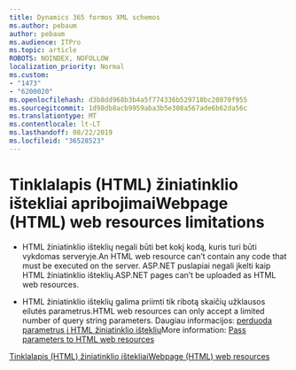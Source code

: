 ```yaml
---
title: Dynamics 365 formos XML schemos
ms.author: pebaum
author: pebaum
ms.audience: ITPro
ms.topic: article
ROBOTS: NOINDEX, NOFOLLOW
localization_priority: Normal
ms.custom:
- "1473"
- "6200020"
ms.openlocfilehash: d3b8dd968b3b4a5f774336b529718bc20870f955
ms.sourcegitcommit: 1d98db8acb9959aba3b5e308a567ade6b62da56c
ms.translationtype: MT
ms.contentlocale: lt-LT
ms.lasthandoff: 08/22/2019
ms.locfileid: "36528523"
---
```

# <a name="webpage-html-web-resources-limitations"></a><span data-ttu-id="a7068-102">Tinklalapis (HTML) žiniatinklio ištekliai apribojimai</span><span class="sxs-lookup"><span data-stu-id="a7068-102">Webpage (HTML) web resources limitations</span></span>

* <span data-ttu-id="a7068-103">HTML žiniatinklio išteklių negali būti bet kokį kodą, kuris turi būti vykdomas serveryje.</span><span class="sxs-lookup"><span data-stu-id="a7068-103">An HTML web resource can’t contain any code that must be executed on the server.</span></span> <span data-ttu-id="a7068-104">ASP.NET puslapiai negali įkelti kaip HTML žiniatinklio išteklių.</span><span class="sxs-lookup"><span data-stu-id="a7068-104">ASP.NET pages can’t be uploaded as HTML web resources.</span></span>

* <span data-ttu-id="a7068-105">HTML žiniatinklio išteklių galima priimti tik ribotą skaičių užklausos eilutės parametrus.</span><span class="sxs-lookup"><span data-stu-id="a7068-105">HTML web resources can only accept a limited number of query string parameters.</span></span> <span data-ttu-id="a7068-106">Daugiau informacijos: [perduoda parametrus į HTML žiniatinklio išteklių](https://docs.microsoft.com/dynamics365/customer-engagement/developer/webpage-html-web-resources#BKMK_PassingParametersToWebResources)</span><span class="sxs-lookup"><span data-stu-id="a7068-106">More information: [Pass parameters to HTML web resources](https://docs.microsoft.com/dynamics365/customer-engagement/developer/webpage-html-web-resources#BKMK_PassingParametersToWebResources)</span></span>

[<span data-ttu-id="a7068-107">Tinklalapis (HTML) žiniatinklio ištekliai</span><span class="sxs-lookup"><span data-stu-id="a7068-107">Webpage (HTML) web resources</span></span>](https://docs.microsoft.com/dynamics365/customer-engagement/developer/webpage-html-web-resources)

